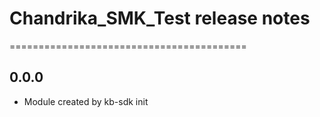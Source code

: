 # Chandrika_SMK_Test release notes
=========================================

0.0.0
-----
* Module created by kb-sdk init
